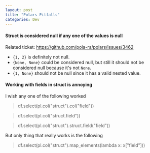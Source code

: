 ```yaml
---
layout: post
title: "Polars Pitfalls"
categories: Dev
---
```


#### Struct is considered null if any one of the values is null

Related ticket: https://github.com/pola-rs/polars/issues/3462

- `{1, 2}` is definitely not null.
- `{None, None}` could be considered null, but still it should not be considered null because it's not `None`.
- `{1, None}` should not be null since it has a valid nested value.

#### Working with fields in struct is annoying

I wish any one of the following worked

> df.select(pl.col("struct").col("field"))

> df.select(pl.col("struct.field"))

> df.select(pl.col("struct").struct.field("field"))

But only thing that really works is the following

> df.select(pl.col("struct").map_elements(lambda x: x["field"]))

